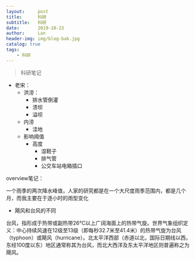 ```yaml
---
layout:     post
title:      科研
subtitle:   科研
date:       2019-10-23
author:     Lan
header-img: img/blog-bak.jpg
catalog: true
tags:
    - 科研
---
```

>科研笔记

- 老宋：
  - 洪涝：
      - 排水管倒灌
      - 溃坝
      - 溢坝 
  - 内涝
      - 洼地
  - 影响阈值
      - 高度
        - 湿鞋子 
        - 排气管
        - 公交车站电箱插口 


overview笔记：

一个雨季的两次降水峰值，人家的研究都是在一个大尺度雨季范围内，都是几个月，而我主要在于逐小时的雨型变化

- 飓风和台风的不同
  
台风，指形成于热带或副热带26℃以上广阔海面上的热带气旋。世界气象组织定义：中心持续风速在12级至13级（即每秒32.7米至41.4米）的热带气旋为台风（typhoon）或飓风（hurricane）。北太平洋西部（赤道以北，国际日期线以西，东经100度以东）地区通常称其为台风，而北大西洋及东太平洋地区则普遍称之为飓风。
